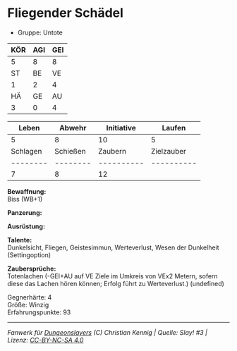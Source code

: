 # Fliegender Schädel  
- Gruppe: Untote  

| KÖR | AGI | GEI |  
| --- | --- | --- |  
| 5   | 8   | 8   |
| ST  | BE  | VE  |  
| 1   | 2   | 4   |
| HÄ  | GE  | AU  |  
| 3   | 0   | 4   |


| Leben    | Abwehr   | Initiative | Laufen     |
| -------- | -------- | ---------- | ---------- |
| 5        | 8        | 10         | 5          |
| Schlagen | Schießen | Zaubern    | Zielzauber |
| -------- | -------- | ---------- | ---------- |
| 7        | 8        | 12         |            |

**Bewaffnung:**  
Biss (WB+1)

**Panzerung:**  


**Ausrüstung:**  


**Talente:**  
Dunkelsicht, Fliegen, Geistesimmun, Werteverlust, Wesen der Dunkelheit (Settingoption)

**Zaubersprüche:**  
Totenlachen (-GEI+AU auf VE Ziele im Umkreis von VEx2 Metern, sofern diese das Lachen hören können; Erfolg führt zu Werteverlust.) (undefined)

Gegnerhärte: 4  
Größe: Winzig  
Erfahrungspunkte: 93  



___
*Fanwerk für [Dungeonslayers](https://www.dungeonslayers.net/) (C) Christian Kennig | Quelle: Slay! #3 | Lizenz: [CC-BY-NC-SA 4.0](https://creativecommons.org/licenses/by-nc-sa/4.0/deed.de)*